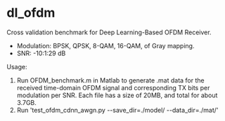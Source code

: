 # dl_ofdm
Cross validation benchmark for Deep Learning-Based OFDM Receiver.

+ Modulation: BPSK, QPSK, 8-QAM, 16-QAM, of Gray mapping.
+ SNR: -10:1:29 dB

Usage:
1. Run OFDM_benchmark.m in Matlab to generate .mat data for the received time-domain OFDM signal and corresponding TX bits per modulation per SNR. Each file has a size of 20MB, and total for about 3.7GB.
2. Run 'test_ofdm_cdnn_awgn.py --save_dir=./model/ --data_dir=./mat/'
